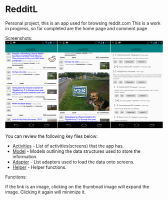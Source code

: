 # RedditL

Personal project, this is an app used for browsing reddit.com
This is a work in progress, so far completed are the home page and comment page

Screenshots:
<img src="https://github.com/ruihan-jia/ruihan-jia.github.io/blob/master/images/Screenshots.png" width="1200" alt="demo" />

You can review the following key files below:

 * [Activities](https://github.com/ruihan-jia/redditL/tree/master/app/src/main/java/rick/redditl/activity) - List of activities(screens) that the app has. 
 * [Model](https://github.com/ruihan-jia/redditL/tree/master/app/src/main/java/rick/redditl/model) - Models outlining the data structures used to store the information.
 * [Adapter](https://github.com/ruihan-jia/redditL/tree/master/app/src/main/java/rick/redditl/adapter) - List adapters used to load the data onto screens.
 * [Helper](https://github.com/ruihan-jia/redditL/tree/master/app/src/main/java/rick/redditl/helper) - Helper functions.
 

Functions:

If the link is an image, clicking on the thumbnail image will expand the image. Clicking it again will minimize it.
